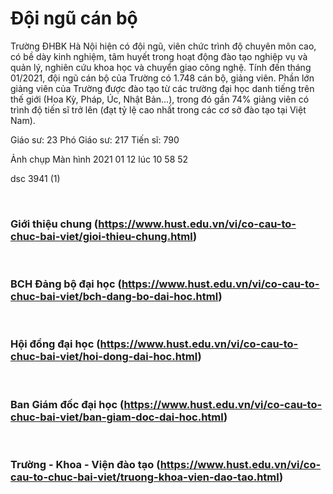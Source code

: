 # Đội ngũ cán bộ
Trường ĐHBK Hà Nội hiện có đội ngũ, viên chức trình độ chuyên môn cao, có bề dày kinh nghiệm, tâm huyết trong hoạt động đào tạo nghiệp vụ và quản lý, nghiên cứu khoa học và chuyển giao công nghệ. Tính đến tháng 01/2021, đội ngũ cán bộ của Trường có 1.748 cán bộ, giảng viên. Phần lớn giảng viên của Trường được đào tạo từ các trường đại học danh tiếng trên thế giới (Hoa Kỳ, Pháp, Úc, Nhật Bản…), trong đó gần 74% giảng viên có trình độ tiến sĩ trở lên (đạt tỷ lệ cao nhất trong các cơ sở đào tạo tại Việt Nam).

Giáo sư: 23
Phó Giáo sư: 217
Tiến sĩ: 790

Ảnh chụp Màn hình 2021 01 12 lúc 10 58 52
 

dsc 3941 (1)
<br/>

 <h3>Giới thiệu chung (https://www.hust.edu.vn/vi/co-cau-to-chuc-bai-viet/gioi-thieu-chung.html)</h3>
 <h3>BCH Đảng bộ đại học (https://www.hust.edu.vn/vi/co-cau-to-chuc-bai-viet/bch-dang-bo-dai-hoc.html)</h3>
 <h3>Hội đồng đại học (https://www.hust.edu.vn/vi/co-cau-to-chuc-bai-viet/hoi-dong-dai-hoc.html)</h3>
 <h3>Ban Giám đốc đại học (https://www.hust.edu.vn/vi/co-cau-to-chuc-bai-viet/ban-giam-doc-dai-hoc.html)</h3>
 <h3>Trường - Khoa - Viện đào tạo (https://www.hust.edu.vn/vi/co-cau-to-chuc-bai-viet/truong-khoa-vien-dao-tao.html)</h3>